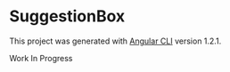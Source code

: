 # SuggestionBox

This project was generated with [Angular CLI](https://github.com/angular/angular-cli) version 1.2.1.

Work In Progress
